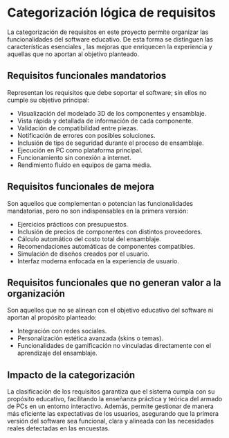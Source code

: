# Categorización lógica de requisitos

La categorización de requisitos en este proyecto permite organizar las funcionalidades del software educativo. De esta forma se distinguen las características esenciales , las mejoras que enriquecen la experiencia y aquellas que no aportan al objetivo planteado.

## Requisitos funcionales mandatorios
Representan los requisitos que debe soportar el software; sin ellos no cumple su objetivo principal:

- Visualización del modelado 3D de los componentes y ensamblaje.  
- Vista rápida y detallada de información de cada componente.  
- Validación de compatibilidad entre piezas.  
- Notificación de errores con posibles soluciones.  
- Inclusión de tips de seguridad durante el proceso de ensamblaje.  
- Ejecución en PC como plataforma principal.  
- Funcionamiento sin conexión a internet.  
- Rendimiento fluido en equipos de gama media.  

## Requisitos funcionales de mejora
Son aquellos que complementan o potencian las funcionalidades mandatorias, pero no son indispensables en la primera versión:

- Ejercicios prácticos con presupuestos.  
- Inclusión de precios de componentes con distintos proveedores.  
- Cálculo automático del costo total del ensamblaje.  
- Recomendaciones automáticas de componentes compatibles.  
- Simulación de diseños creados por el usuario.  
- Interfaz moderna enfocada en la experiencia de usuario.

## Requisitos funcionales que no generan valor a la organización
Son aquellos que no se alinean con el objetivo educativo del software ni aportan al propósito planteado:

- Integración con redes sociales.  
- Personalización estética avanzada (skins o temas).  
- Funcionalidades de gamificación no vinculadas directamente con el aprendizaje del ensamblaje. 


## Impacto de la categorización
La clasificación de los requisitos garantiza que el sistema cumpla con su propósito educativo, facilitando la enseñanza práctica y teórica del armado de PCs en un entorno interactivo. Además, permite gestionar de manera más eficiente las expectativas de los usuarios, asegurando que la primera versión del software sea funcional, clara y alineada con las necesidades reales detectadas en las encuestas.  
